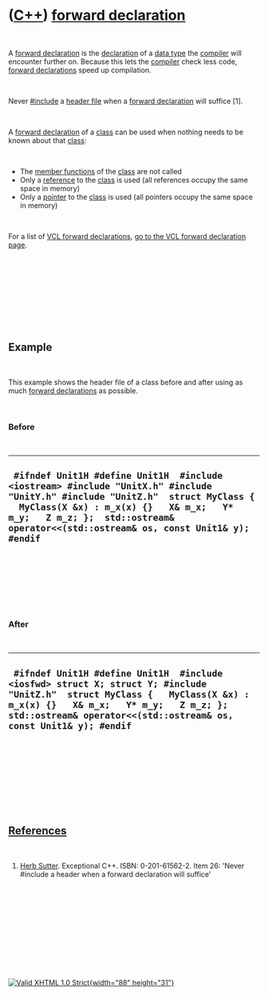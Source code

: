 



 

 

 

 

 

([C++](Cpp.htm)) [forward declaration](CppForwardDeclaration.htm)
=================================================================

 

A [forward declaration](CppForwardDeclaration.htm) is the
[declaration](CppDeclaration.htm) of a [data type](CppDataType.htm) the
[compiler](CppCompiler.htm) will encounter further on. Because this lets
the [compiler](CppCompiler.htm) check less code, [forward
declarations](CppForwardDeclaration.htm) speed up compilation.

 

Never [\#include](CppInclude.htm) a [header file](CppHeaderFile.htm)
when a [forward declaration](CppForwardDeclaration.htm) will suffice
\[1\].

 

A [forward declaration](CppForwardDeclaration.htm) of a
[class](CppClass.htm) can be used when nothing needs to be known about
that [class](CppClass.htm):

 

-   The [member functions](CppMemberFunction.htm) of the
    [class](CppClass.htm) are not called
-   Only a [reference](CppReference.htm) to the [class](CppClass.htm) is
    used (all references occupy the same space in memory)
-   Only a [pointer](CppPointer.htm) to the [class](CppClass.htm) is
    used (all pointers occupy the same space in memory)

 

For a list of [VCL forward declarations](CppVclForwardDeclaration.htm),
[go to the VCL forward declaration page](CppVclForwardDeclaration.htm).

 

 

 

 

 

Example
-------

 

This example shows the header file of a class before and after using as
much [forward declarations](CppForwardDeclaration.htm) as possible.

 

### Before

 

  -------------------------------------------------------------------------------------------------------------------------------------------------------------------------------------------------------------------------------------------------------------------
  ` #ifndef Unit1H #define Unit1H  #include <iostream> #include "UnitX.h" #include "UnitY.h" #include "UnitZ.h"  struct MyClass {   MyClass(X &x) : m_x(x) {}   X& m_x;   Y* m_y;   Z m_z; };  std::ostream& operator<<(std::ostream& os, const Unit1& y);  #endif`
  -------------------------------------------------------------------------------------------------------------------------------------------------------------------------------------------------------------------------------------------------------------------

 

 

 

 

### After

 

  ----------------------------------------------------------------------------------------------------------------------------------------------------------------------------------------------------------------------------------------------
  ` #ifndef Unit1H #define Unit1H  #include <iosfwd> struct X; struct Y; #include "UnitZ.h"  struct MyClass {   MyClass(X &x) : m_x(x) {}   X& m_x;   Y* m_y;   Z m_z; };  std::ostream& operator<<(std::ostream& os, const Unit1& y); #endif`
  ----------------------------------------------------------------------------------------------------------------------------------------------------------------------------------------------------------------------------------------------

 

 

 

 

 

[References](CppReferences.htm)
-------------------------------

 

1.  [Herb Sutter](CppHerbSutter.htm). Exceptional C++.
    ISBN: 0-201-61562-2. Item 26: 'Never \#include a header when a
    forward declaration will suffice'

 

 

 

 

 





 

[![Valid XHTML 1.0 Strict](valid-xhtml10.png){width="88"
height="31"}](http://validator.w3.org/check?uri=referer)
